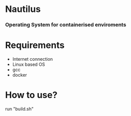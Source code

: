 # Nautilus 
### Operating System for containerised enviroments

# Requirements
- Internet connection
- Linux based OS
- gcc 
- docker

# How to use?
run "build.sh"
